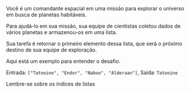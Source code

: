 <Text>Você é um comandante espacial em uma missão para explorar o universo em
busca de planetas habitáveis.</Text>

<Text>Para ajudá-lo em sua missão, sua equipe de cientistas coletou dados de
vários planetas e armazenou-os em uma lista.</Text>

<Text>Sua tarefa é retornar o primeiro elemento dessa lista, que será o próximo
destino de sua equipe de exploração.</Text>

<Text>Aqui está um exemplo para entender o desafio.</Text>

<Quote title="Exemplo 1">Entrada: `["Tatooine", "Endor", "Naboo", "Alderaan"]`,
Saída: `Tatooine`</Quote>

<Alert>Lembre-se sobre os índices de listas</Alert>
